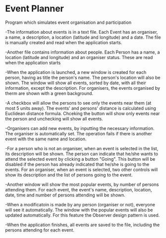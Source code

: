 # Event Planner
 Program which simulates event organisation and participation

-The information about events is in a text file. Each Event has an organiser, a name,  a description, a location (latitude and longitude) and a date. The file is manually created and read when the application starts.

-Another file contains information about people. Each Person has a name, a location (latitude and longitude) and an organiser status. These are read when the application starts

-When the application is launched, a new window is created for each person, having as title the person's name. The person's location will also be shown. The window will show all events, sorted by date, with all their information, except the description. For organisers, the events organised by therm are shown with a green background.

-A checkbox will allow the persons to see only the events near them (at most 5 units away). The events' and persons' distance is calculated using Euclidean distance formula. Chceking the button will show only events near the person and unchecking will show all events.

-Organisers can add new events, by inputting the necessary information. The organiser is automatically set. The operation fails if there is another event with the same name and location.

-For a person who is not an organiser, when an event is selected in the list, its description will be shown. The person can indicate that he/she wants to attend the selected event by clicking a button "Going". This button will be disabled if the person has already indicated that he/she is going to the events. For an organiser, when an event is selected, two other controls will show its description and the list of persons going to the event.

-Another window will show the most popular events, by number of persons attending them. For each event, the event's name, description, location, date, time and number of persons attending will be shown.

-When a modificatoin is made by any person (organiser or not), everyone will see it automatically. The window with the popular events will also be updated automatically. For this feature the Observer design pattern is used.

-When the application finishes, all events are saved to the file, including the persons attending for each event.